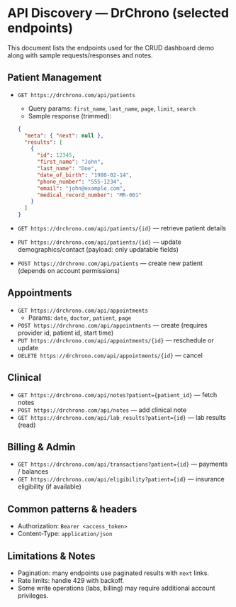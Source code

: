 # API Discovery — DrChrono (selected endpoints)

This document lists the endpoints used for the CRUD dashboard demo along with sample requests/responses and notes.

## Patient Management
- `GET https://drchrono.com/api/patients`  
  - Query params: `first_name`, `last_name`, `page`, `limit`, `search`  
  - Sample response (trimmed):
  ```json
  {
    "meta": { "next": null },
    "results": [
      {
        "id": 12345,
        "first_name": "John",
        "last_name": "Doe",
        "date_of_birth": "1980-02-14",
        "phone_number": "555-1234",
        "email": "john@example.com",
        "medical_record_number": "MR-001"
      }
    ]
  }
  ```

- `GET https://drchrono.com/api/patients/{id}` — retrieve patient details
- `PUT https://drchrono.com/api/patients/{id}` — update demographics/contact (payload: only updatable fields)
- `POST https://drchrono.com/api/patients` — create new patient (depends on account permissions)

## Appointments
- `GET https://drchrono.com/api/appointments`  
  - Params: `date`, `doctor`, `patient`, `page`
- `POST https://drchrono.com/api/appointments` — create (requires provider id, patient id, start time)
- `PUT https://drchrono.com/api/appointments/{id}` — reschedule or update
- `DELETE https://drchrono.com/api/appointments/{id}` — cancel

## Clinical
- `GET https://drchrono.com/api/notes?patient={patient_id}` — fetch notes
- `POST https://drchrono.com/api/notes` — add clinical note
- `GET https://drchrono.com/api/lab_results?patient={id}` — lab results (read)

## Billing & Admin
- `GET https://drchrono.com/api/transactions?patient={id}` — payments / balances
- `GET https://drchrono.com/api/eligibility?patient={id}` — insurance eligibility (if available)

## Common patterns & headers
- Authorization: `Bearer <access_token>`
- Content-Type: `application/json`

## Limitations & Notes
- Pagination: many endpoints use paginated results with `next` links.
- Rate limits: handle 429 with backoff.
- Some write operations (labs, billing) may require additional account privileges.